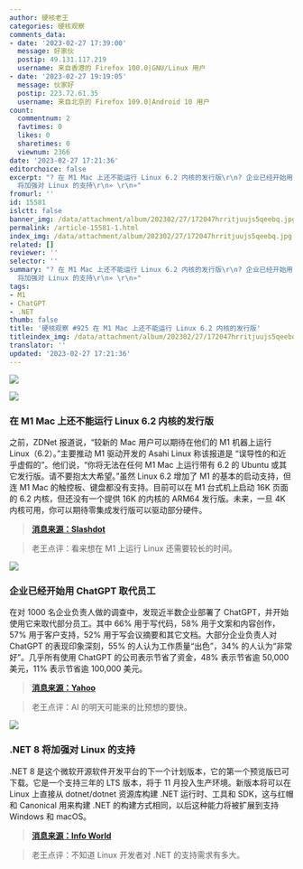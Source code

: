 ```yaml
---
author: 硬核老王
categories: 硬核观察
comments_data:
- date: '2023-02-27 17:39:00'
  message: 好家伙
  postip: 49.131.117.219
  username: 来自香港的 Firefox 100.0|GNU/Linux 用户
- date: '2023-02-27 19:19:05'
  message: 伙家好
  postip: 223.72.61.35
  username: 来自北京的 Firefox 109.0|Android 10 用户
count:
  commentnum: 2
  favtimes: 0
  likes: 0
  sharetimes: 0
  viewnum: 2366
date: '2023-02-27 17:21:36'
editorchoice: false
excerpt: "? 在 M1 Mac 上还不能运行 Linux 6.2 内核的发行版\r\n? 企业已经开始用 ChatGPT 取代员工\r\n? .NET 8
  将加强对 Linux 的支持\r\n» \r\n»"
fromurl: ''
id: 15581
islctt: false
banner_img: /data/attachment/album/202302/27/172047hrritjuujs5qeebq.jpg
permalink: /article-15581-1.html
index_img: /data/attachment/album/202302/27/172047hrritjuujs5qeebq.jpg
related: []
reviewer: ''
selector: ''
summary: "? 在 M1 Mac 上还不能运行 Linux 6.2 内核的发行版\r\n? 企业已经开始用 ChatGPT 取代员工\r\n? .NET 8
  将加强对 Linux 的支持\r\n» \r\n»"
tags:
- M1
- ChatGPT
- .NET
thumb: false
title: '硬核观察 #925 在 M1 Mac 上还不能运行 Linux 6.2 内核的发行版'
titleindex_img: /data/attachment/album/202302/27/172047hrritjuujs5qeebq.jpg
translator: ''
updated: '2023-02-27 17:21:36'
---
```


![](/data/attachment/album/202302/27/172047hrritjuujs5qeebq.jpg)


![](/data/attachment/album/202302/27/172054xwfuuww38wiier8b.jpg)


### 在 M1 Mac 上还不能运行 Linux 6.2 内核的发行版


之前，ZDNet 报道说，“较新的 Mac 用户可以期待在他们的 M1 机器上运行 Linux（6.2）。”主要推动 M1 驱动开发的 Asahi Linux 称该报道是 “误导性的和近乎虚假的”。他们说，“你将无法在任何 M1 Mac 上运行带有 6.2 的 Ubuntu 或其它发行版。请不要抱太大希望。”虽然 Linux 6.2 增加了 M1 的基本的启动支持，但连 M1 Mac 的触控板、键盘都没有支持。目前可以在 M1 台式机上启动 16K 页面的 6.2 内核，但还没有一个提供 16K 的内核的 ARM64 发行版。未来，一旦 4K 内核可用，你可以期待零集成发行版可以驱动部分硬件。



> 
> **[消息来源：Slashdot](https://linux.slashdot.org/story/23/02/27/0457206/asahi-linux-disputes-report-that-linux-62-will-run-on-apple-m1-chips)**
> 
> 
> 



> 
> 老王点评：看来想在 M1 上运行 Linux 还需要较长的时间。
> 
> 
> 


![](/data/attachment/album/202302/27/172105tg2msz46otozqzqz.jpg)


### 企业已经开始用 ChatGPT 取代员工


在对 1000 名企业负责人做的调查中，发现近半数企业部署了 ChatGPT，并开始使用它来取代部分员工。其中 66% 用于写代码，58% 用于文案和内容创作，57% 用于客户支持，52% 用于写会议摘要和其它文档。大部分企业负责人对 ChatGPT 的表现印象深刻，55% 的人认为工作质量“出色”，34% 的人认为“非常好”。几乎所有使用 ChatGPT 的公司表示节省了资金，48% 表示节省逾 50,000 美元，11% 表示节省逾 100,000 美元。



> 
> **[消息来源：Yahoo](https://finance.yahoo.com/news/companies-already-replacing-workers-chatgpt-140000856.html)**
> 
> 
> 



> 
> 老王点评：AI 的明天可能来的比预想的要快。
> 
> 
> 


![](/data/attachment/album/202302/27/172118ajiuw6kjtk5bcw2w.jpg)


### .NET 8 将加强对 Linux 的支持


.NET 8 是这个微软开源软件开发平台的下一个计划版本，它的第一个预览版已可下载。它是一个支持三年的 LTS 版本，将于 11 月投入生产环境。新版本将可以在 Linux 上直接从 dotnet/dotnet 资源库构建 .NET 运行时、工具和 SDK，这与红帽和 Canonical 用来构建 .NET 的构建方式相同，以后这种能力将被扩展到支持 Windows 和 macOS。



> 
> **[消息来源：Info World](https://www.infoworld.com/article/3688910/microsoft-net-8-bolsters-linux-support.html)**
> 
> 
> 



> 
> 老王点评：不知道 Linux 开发者对 .NET 的支持需求有多大。
> 
> 
>